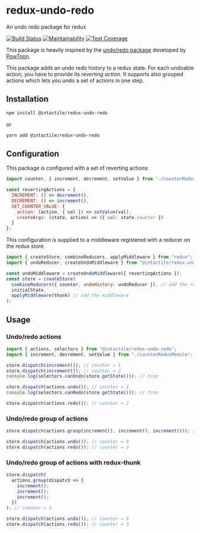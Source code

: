 # redux-undo-redo

An undo redo package for redux

[![Build Status](https://travis-ci.org/intactile/redux-undo-redo.svg?branch=master)](https://travis-ci.org/intactile/redux-undo-redo)
[![Maintainability](https://api.codeclimate.com/v1/badges/720449d047afa55671a9/maintainability)](https://codeclimate.com/github/intactile/redux-undo-redo/maintainability)
[![Test Coverage](https://api.codeclimate.com/v1/badges/720449d047afa55671a9/test_coverage)](https://codeclimate.com/github/intactile/redux-undo-redo/test_coverage)

This package is heavily inspired by the [undo/redo package](https://github.com/PowToon/redux-undo-redo) developed by [PowToon](https://github.com/PowToon).

This package adds an undo redo history to a redux state.
For each undoable action, you have to provide its _reverting action_.
It supports also grouped actions which lets you undo a set of actions in one step.

## Installation

```bash
npm install @intactile/redux-undo-redo
```

or

```bash
yarn add @intactile/redux-undo-redo
```

## Configuration

This package is configured with a set of reverting actions:

```javascript
import counter, { increment, decrement, setValue } from "./counterReduxModule";

const revertingActions = {
  INCREMENT: () => decrement(),
  DECREMENT: () => increment(),
  SET_COUNTER_VALUE: {
    action: (action, { val }) => setValue(val),
    createArgs: (state, action) => ({ val: state.counter })
  }
};
```

This configuration is supplied to a middleware registered with a reducer on the redux store.

```javascript
import { createStore, combineReducers, applyMiddleware } from "redux";
import { undoReducer, createUndoMiddleware } from "@intactile/redux-undo-redo";

const undoMiddleware = createUndoMiddleware({ revertingActions });
const store = createStore(
  combineReducers({ counter, undoHistory: undoReducer }), // add the reducer
  initialState,
  applyMiddleware(thunk) // add the middleware
);
```

## Usage

### Undo/redo actions

```javascript
import { actions, selectors } from "@intactile/redux-undo-redo";
import { increment, decrement, setValue } from "./counterReduxModule";

store.dispatch(increment()); // counter = 1
store.dispatch(increment()); // counter = 2
console.log(selectors.canUndo(store.getState())); // true

store.dispatch(actions.undo()); // counter = 1
console.log(selectors.canRedo(store.getState())); // true

store.dispatch(actions.redo()); // counter = 2
```

### Undo/redo group of actions

```javascript
store.dispatch(actions.group(increment(), increment(), increment())); // counter = 3

store.dispatch(actions.undo()); // counter = 0
store.dispatch(actions.redo()); // counter = 3
```

### Undo/redo group of actions with redux-thunk

```javascript
store.dispatch(
  actions.group(dispatch => {
    increment();
    increment();
    increment();
  })
); // counter = 3

store.dispatch(actions.undo()); // counter = 0
store.dispatch(actions.redo()); // counter = 3
```
